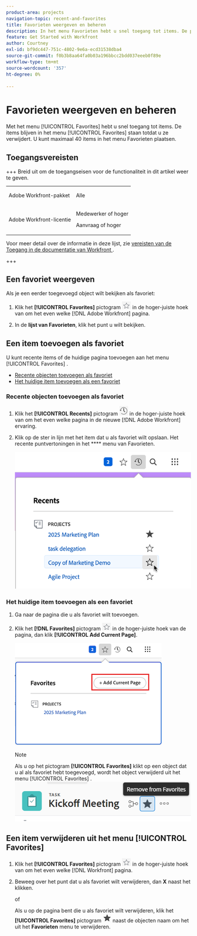 ```yaml
---
product-area: projects
navigation-topic: recent-and-favorites
title: Favorieten weergeven en beheren
description: In het menu Favorieten hebt u snel toegang tot items. De punten blijven op het menu van Favorieten tot u hen verwijdert. U kunt maximaal 40 items in het menu Favorieten plaatsen.
feature: Get Started with Workfront
author: Courtney
exl-id: bf9dc447-751c-4802-9e6a-ecd31538dba4
source-git-commit: f0b3b8aa64fa0b03a196bbcc2bdd037eeeb0f89e
workflow-type: tm+mt
source-wordcount: '357'
ht-degree: 0%

---
```


# Favorieten weergeven en beheren

<!-- Audited: 5/2025 -->

Met het menu [!UICONTROL Favorites] hebt u snel toegang tot items. De items blijven in het menu [!UICONTROL Favorites] staan totdat u ze verwijdert. U kunt maximaal 40 items in het menu Favorieten plaatsen.

## Toegangsvereisten

+++ Breid uit om de toegangseisen voor de functionaliteit in dit artikel weer te geven.

<table style="table-layout:auto"> 
 <col> 
 </col> 
 <col> 
 </col> 
 <tbody> 
  <tr> 
   <td role="rowheader">Adobe Workfront-pakket</td> 
   <td> <p>Alle</p> </td> 
  </tr> 
  <tr> 
   <td role="rowheader">Adobe Workfront-licentie</td> 
   <td> <p>
      <p>Medewerker of hoger<p>
      <p>Aanvraag of hoger</td> 
  </tr> 
 </tbody> 
</table>

Voor meer detail over de informatie in deze lijst, zie [ vereisten van de Toegang in de documentatie van Workfront ](/help/quicksilver/administration-and-setup/add-users/access-levels-and-object-permissions/access-level-requirements-in-documentation.md).

+++

## Een favoriet weergeven

Als je een eerder toegevoegd object wilt bekijken als favoriet:

1. Klik het **[!UICONTROL Favorites]** pictogram ![ pictogram Favorieten ](assets/favorites-icon.png) in de hoger-juiste hoek van om het even welke [!DNL Adobe Workfront] pagina.

1. In de **lijst van Favorieten**, klik het punt u wilt bekijken.

## Een item toevoegen als favoriet

U kunt recente items of de huidige pagina toevoegen aan het menu [!UICONTROL Favorites] .

* [Recente objecten toevoegen als favoriet](#add-recent-items-as-a-favorite)
* [Het huidige item toevoegen als een favoriet](#add-the-current-item-as-a-favorite)

### Recente objecten toevoegen als favoriet

1. Klik het **[!UICONTROL Recents]** pictogram ![ pictogram van Recenten ](assets/recents-icon-40x43.png) in de hoger-juiste hoek van om het even welke pagina in de nieuwe [!DNL Adobe Workfront] ervaring.
1. Klik op de ster in lijn met het item dat u als favoriet wilt opslaan. Het recente puntvertoningen in het **** menu van Favorieten.

   ![ Favoriet een recent punt ](assets/recents-section.png)

### Het huidige item toevoegen als een favoriet

1. Ga naar de pagina die u als favoriet wilt toevoegen.
1. Klik het **[!DNL Favorites]** pictogram ![ Favorieten ](assets/favorites-icon.png) in de hoger-juiste hoek van de pagina, dan klik **[!UICONTROL Add Current Page]**.

   ![ voeg huidige pagina aan favorieten toe ](assets/add-current-page.png)

   >[!NOTE]
   >
   >Als u op het pictogram **[!UICONTROL Favorites]** klikt op een object dat u al als favoriet hebt toegevoegd, wordt het object verwijderd uit het menu [!UICONTROL Favorites] .\
   >![ verwijder uit favorieten ](assets/nwe-remove-from-favorites-350x52.png)

## Een item verwijderen uit het menu [!UICONTROL Favorites]

1. Klik het **[!UICONTROL Favorites]** pictogram ![ pictogram Favorieten ](assets/favorites-icon.png) in de hoger-juiste hoek van om het even welke [!DNL Workfront] pagina.

1. Beweeg over het punt dat u als favoriet wilt verwijderen, dan **X** naast het klikken.

   of

   Als u op de pagina bent die u als favoriet wilt verwijderen, klik het **[!UICONTROL Favorites]** pictogram ![ pictogram Favorieten ](assets/remove-favorite-icon.png) naast de objecten naam om het uit het **Favorieten** menu te verwijderen.

